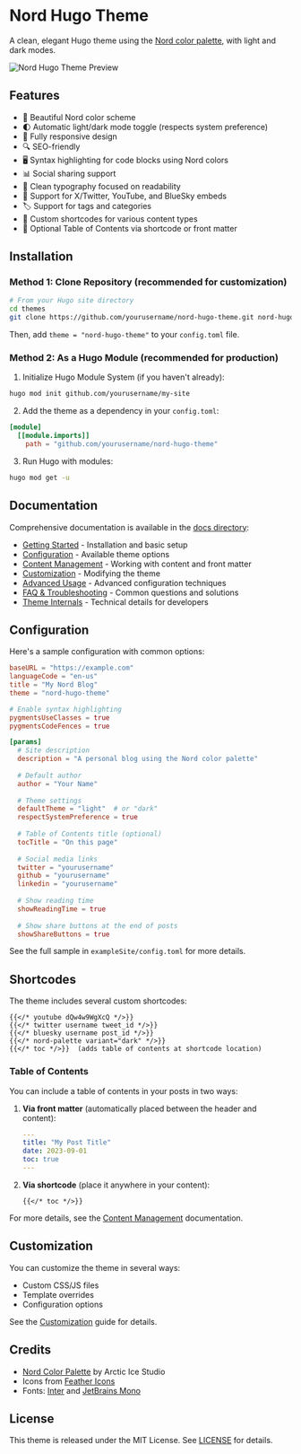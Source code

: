 # Nord Hugo Theme

A clean, elegant Hugo theme using the [Nord color palette](https://www.nordtheme.com/), with light and dark modes.

![Nord Hugo Theme Preview](screenshot.png)

## Features

- 🎨 Beautiful Nord color scheme
- 🌓 Automatic light/dark mode toggle (respects system preference)
- 📱 Fully responsive design
- 🔍 SEO-friendly
- 🖥️ Syntax highlighting for code blocks using Nord colors
- 📊 Social sharing support
- 📝 Clean typography focused on readability
- 🔗 Support for X/Twitter, YouTube, and BlueSky embeds
- 🏷️ Support for tags and categories
- 📄 Custom shortcodes for various content types
- 📑 Optional Table of Contents via shortcode or front matter

## Installation

### Method 1: Clone Repository (recommended for customization)

```bash
# From your Hugo site directory
cd themes
git clone https://github.com/yourusername/nord-hugo-theme.git nord-hugo-theme
```

Then, add `theme = "nord-hugo-theme"` to your `config.toml` file.

### Method 2: As a Hugo Module (recommended for production)

1. Initialize Hugo Module System (if you haven't already):
```bash
hugo mod init github.com/yourusername/my-site
```

2. Add the theme as a dependency in your `config.toml`:
```toml
[module]
  [[module.imports]]
    path = "github.com/yourusername/nord-hugo-theme"
```

3. Run Hugo with modules:
```bash
hugo mod get -u
```

## Documentation

Comprehensive documentation is available in the [docs directory](./docs/):

- [Getting Started](./docs/getting-started.md) - Installation and basic setup
- [Configuration](./docs/configuration.md) - Available theme options
- [Content Management](./docs/content.md) - Working with content and front matter
- [Customization](./docs/customization.md) - Modifying the theme
- [Advanced Usage](./docs/advanced.md) - Advanced configuration techniques
- [FAQ & Troubleshooting](./docs/faq.md) - Common questions and solutions
- [Theme Internals](./docs/internals/) - Technical details for developers

## Configuration

Here's a sample configuration with common options:

```toml
baseURL = "https://example.com"
languageCode = "en-us"
title = "My Nord Blog"
theme = "nord-hugo-theme"

# Enable syntax highlighting
pygmentsUseClasses = true
pygmentsCodeFences = true

[params]
  # Site description
  description = "A personal blog using the Nord color palette"
  
  # Default author
  author = "Your Name"
  
  # Theme settings
  defaultTheme = "light"  # or "dark"
  respectSystemPreference = true
  
  # Table of Contents title (optional)
  tocTitle = "On this page"
  
  # Social media links
  twitter = "yourusername"
  github = "yourusername"
  linkedin = "yourusername"
  
  # Show reading time
  showReadingTime = true
  
  # Show share buttons at the end of posts
  showShareButtons = true
```

See the full sample in `exampleSite/config.toml` for more details.

## Shortcodes

The theme includes several custom shortcodes:

```
{{</* youtube dQw4w9WgXcQ */>}}
{{</* twitter username tweet_id */>}}
{{</* bluesky username post_id */>}}
{{</* nord-palette variant="dark" */>}}
{{</* toc */>}}  (adds table of contents at shortcode location)
```

### Table of Contents

You can include a table of contents in your posts in two ways:

1. **Via front matter** (automatically placed between the header and content):
   ```yaml
   ---
   title: "My Post Title"
   date: 2023-09-01
   toc: true
   ---
   ```

2. **Via shortcode** (place it anywhere in your content):
   ```
   {{</* toc */>}}
   ```

For more details, see the [Content Management](./docs/content.md) documentation.

## Customization

You can customize the theme in several ways:

- Custom CSS/JS files
- Template overrides
- Configuration options

See the [Customization](./docs/customization.md) guide for details.

## Credits

- [Nord Color Palette](https://www.nordtheme.com/) by Arctic Ice Studio
- Icons from [Feather Icons](https://feathericons.com/)
- Fonts: [Inter](https://fonts.google.com/specimen/Inter) and [JetBrains Mono](https://fonts.google.com/specimen/JetBrains+Mono)

## License

This theme is released under the MIT License. See [LICENSE](LICENSE) for details.
